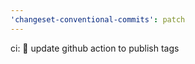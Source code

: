 ```yaml
---
'changeset-conventional-commits': patch
---
```


ci: :construction_worker: update github action to publish tags
